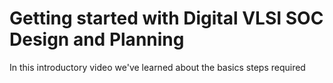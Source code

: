 <h1>
Getting started with Digital VLSI SOC Design and Planning
</h1>
<p>
In this introductory video we've learned about the basics steps required 
</p>